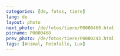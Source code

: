 ```yaml
---
categories: [de, fotos, tiere]
lang: de
layout: photo
next_photo: /de/fotos/tiere/P0000469.html
picname: P0000468
prev_photo: /de/fotos/tiere/P0000243.html
tags: [Animal, Fotofalle, Lux]
---
```

